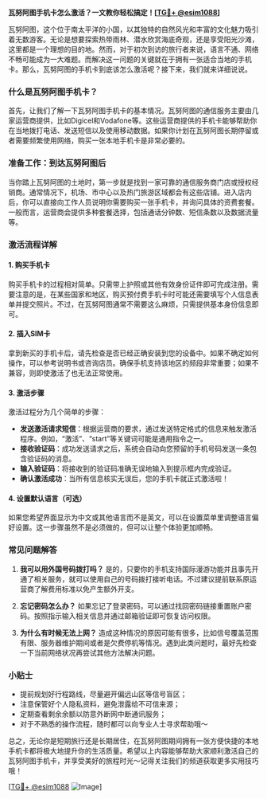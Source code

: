 **瓦努阿图手机卡怎么激活？一文教你轻松搞定！[[TG💪+ @esim1088](https://t.me/s/esim1088)]**

瓦努阿图，这个位于南太平洋的小国，以其独特的自然风光和丰富的文化魅力吸引着无数游客。无论是想要探索热带雨林、潜水欣赏海底奇观，还是享受阳光沙滩，这里都是一个理想的目的地。然而，对于初次到访的旅行者来说，语言不通、网络不畅可能成为一大难题。而解决这一问题的关键就在于拥有一张适合当地的手机卡。那么，瓦努阿图的手机卡到底该怎么激活呢？接下来，我们就来详细说说。

### 什么是瓦努阿图手机卡？

首先，让我们了解一下瓦努阿图手机卡的基本情况。瓦努阿图的通信服务主要由几家运营商提供，比如Digicel和Vodafone等。这些运营商提供的手机卡能够帮助你在当地拨打电话、发送短信以及使用移动数据。如果你计划在瓦努阿图长期停留或者需要频繁使用网络，购买一张本地手机卡是非常必要的。

### 准备工作：到达瓦努阿图后

当你踏上瓦努阿图的土地时，第一步就是找到一家可靠的通信服务商门店或授权经销商。通常情况下，机场、市中心以及热门旅游区域都会有这些店铺。进入店内后，你可以直接向工作人员说明你需要购买一张手机卡，并询问具体的资费套餐。一般而言，运营商会提供多种套餐选择，包括通话分钟数、短信条数以及数据流量等。

### 激活流程详解

#### 1. 购买手机卡
购买手机卡的过程相对简单。只需带上护照或其他有效身份证件即可完成注册。需要注意的是，在某些国家和地区，购买预付费手机卡时可能还需要填写个人信息表单并提交照片。不过，在瓦努阿图通常不需要这么麻烦，只需提供基本身份信息即可。

#### 2. 插入SIM卡
拿到新买的手机卡后，请先检查是否已经正确安装到您的设备中。如果不确定如何操作，可以参考说明书或咨询店员。确保手机支持该地区的频段非常重要；如果不兼容，则即使激活了也无法正常使用。

#### 3. 激活步骤
激活过程分为几个简单的步骤：
- **发送激活请求短信**：根据运营商的要求，通过发送特定格式的信息来触发激活程序。例如，“激活”、“start”等关键词可能是通用指令之一。
- **接收验证码**：成功发送请求之后，系统会自动向您预留的手机号码发送一条包含验证码的消息。
- **输入验证码**：将接收到的验证码准确无误地输入到提示框内完成验证。
- **确认激活成功**：当所有信息核实无误后，您的手机卡就正式激活啦！

#### 4. 设置默认语言（可选）
如果您希望界面显示为中文或其他语言而不是英文，可以在设置菜单里调整语言偏好设置。这一步骤虽然不是必须做的，但可以让整个体验更加顺畅。

### 常见问题解答

1. **我可以用外国号码拨打吗？**
   是的，只要你的手机支持国际漫游功能并且事先开通了相关服务，就可以使用自己的号码拨打接听电话。不过建议提前联系原运营商了解费用标准以免产生额外开支。

2. **忘记密码怎么办？**
   如果忘记了登录密码，可以通过找回密码链接重置账户密码。按照指示输入相关信息并通过邮箱验证即可恢复访问权限。

3. **为什么有时候无法上网？**
   造成这种情况的原因可能有很多，比如信号覆盖范围有限、服务器维护期间或者是欠费停机等情况。遇到此类问题时，最好先检查一下当前网络状况再尝试其他方法解决问题。

### 小贴士

- 提前规划好行程路线，尽量避开偏远山区等信号盲区；
- 注意保管好个人隐私资料，避免泄露给不可信来源；
- 定期查看剩余余额以防意外断网中断通讯服务；
- 对于不熟悉的操作流程，随时都可以向专业人士寻求帮助哦～

总之，无论你是短期旅行还是长期居住，在瓦努阿图期间拥有一张方便快捷的本地手机卡都将极大地提升你的生活质量。希望以上内容能够帮助大家顺利激活自己的瓦努阿图手机卡，并享受美好的旅程时光～记得关注我们的频道获取更多实用技巧哦！

[[TG💪+ @esim1088](https://t.me/s/esim1088) ![Image](https://i.postimg.cc/4NQfJmqS/Snipaste-2025-05-13-00-14-12.png)]